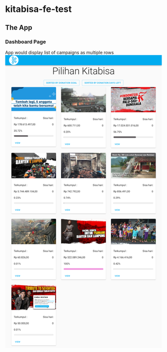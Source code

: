 # kitabisa-fe-test


## The App

### Dashboard Page
App would display list of campaigns as multiple rows
![Alt text](ss-dashboard.png "dashboard")
